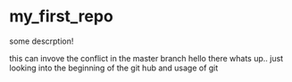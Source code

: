 # my_first_repo

some descrption!

this can invove the conflict in the master branch
hello there whats up..
just looking into the beginning of the git hub and usage of git
